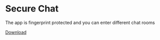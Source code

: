 # Secure Chat
The app is fingerprint protected and you can enter different chat rooms

[Download](Secure%20Chat.apk)
